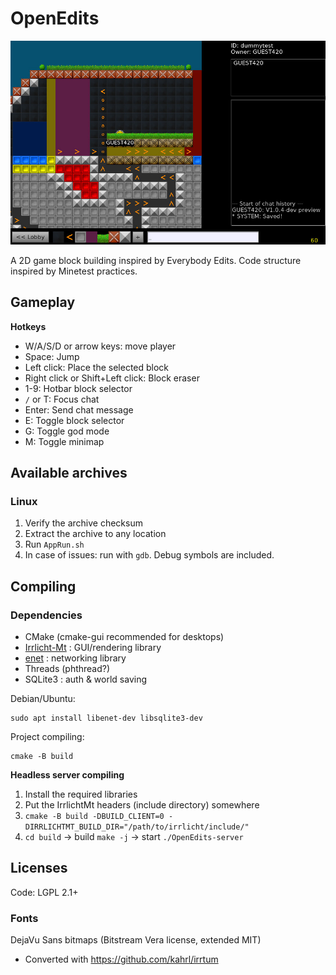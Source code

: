 # OpenEdits

![preview image v1.0.1-dev](screenshot.jpeg)

A 2D game block building inspired by Everybody Edits.
Code structure inspired by Minetest practices.

## Gameplay

**Hotkeys**

 * W/A/S/D or arrow keys: move player
 * Space: Jump
 * Left click: Place the selected block
 * Right click or Shift+Left click: Block eraser
 * 1-9: Hotbar block selector
 * `/` or T: Focus chat
 * Enter: Send chat message
 * E: Toggle block selector
 * G: Toggle god mode
 * M: Toggle minimap


## Available archives

### Linux

1. Verify the archive checksum
2. Extract the archive to any location
3. Run `AppRun.sh`
4. In case of issues: run with `gdb`. Debug symbols are included.


## Compiling

### Dependencies

 * CMake (cmake-gui recommended for desktops)
 * [Irrlicht-Mt](https://github.com/minetest/irrlicht) : GUI/rendering library
 * [enet](http://enet.bespin.org/) : networking library
 * Threads (phthread?)
 * SQLite3 : auth & world saving

Debian/Ubuntu:

	sudo apt install libenet-dev libsqlite3-dev

Project compiling:

	cmake -B build

**Headless server compiling**

1. Install the required libraries
2. Put the IrrlichtMt headers (include directory) somewhere
3. `cmake -B build -DBUILD_CLIENT=0 -DIRRLICHTMT_BUILD_DIR="/path/to/irrlicht/include/"`
4. `cd build` -> build `make -j` -> start `./OpenEdits-server`


## Licenses

Code: LGPL 2.1+

### Fonts

DejaVu Sans bitmaps (Bitstream Vera license, extended MIT)

 * Converted with https://github.com/kahrl/irrtum
